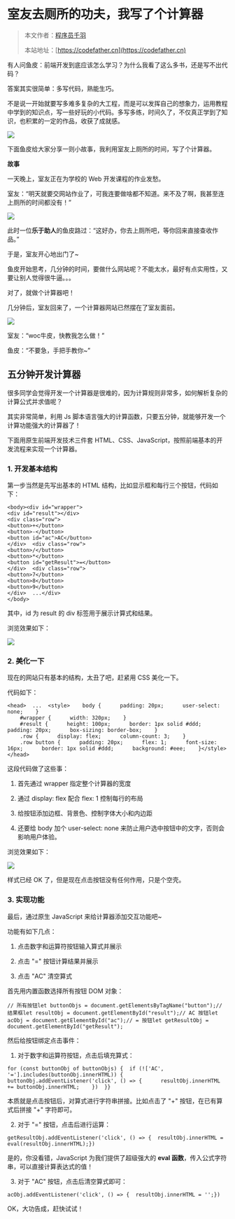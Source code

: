 # 室友去厕所的功夫，我写了个计算器

> 本文作者：[程序员千羽](https://yuyuanweb.feishu.cn/wiki/Abldw5WkjidySxkKxU2cQdAtnah)
>
> 本站地址：[https://codefather.cn](https://codefather.cn)

有人问鱼皮：前端开发到底应该怎么学习？为什么我看了这么多书，还是写不出代码？

答案其实很简单：多写代码，熟能生巧。

不是说一开始就要写多难多复杂的大工程，而是可以发挥自己的想象力，运用教程中学到的知识点，写一些好玩的小代码。多写多练，时间久了，不仅真正学到了知识，也积累的一定的作品，收获了成就感。

![](https://pic.yupi.icu/5563/202311081008174.jpeg)

下面鱼皮给大家分享一则小故事，我利用室友上厕所的时间，写了个计算器。



**故事**

一天晚上，室友正在为学校的 Web 开发课程的作业发愁。

室友：“明天就要交网站作业了，可我连要做啥都不知道。来不及了啊，我甚至连上厕所的时间都没有！”

![](https://pic.yupi.icu/5563/202311081008483.png)

此时一位**乐于助人**的鱼皮路过：“这好办，你去上厕所吧，等你回来直接查收作品。”

于是，室友开心地出门了~

鱼皮开始思考，几分钟的时间，要做什么网站呢？不能太水，最好有点实用性，又要让别人觉得很牛逼。。。

对了，就做个计算器吧！

几分钟后，室友回来了，一个计算器网站已然摆在了室友面前。

![](https://pic.yupi.icu/5563/202311081008769.gif)

室友：“woc牛皮，快教我怎么做！”

鱼皮：“不要急，手把手教你~”



## **五分钟开发计算器**

很多同学会觉得开发一个计算器是很难的，因为计算规则非常多，如何解析复杂的计算公式并求值呢？

其实非常简单，利用 Js 脚本语言强大的计算函数，只要五分钟，就能够开发一个计算功能强大的计算器了！

下面用原生前端开发技术三件套 HTML、CSS、JavaScript，按照前端基本的开发流程来实现一个计算器。

### **1. 开发基本结构**

第一步当然是先写出基本的 HTML 结构，比如显示框和每行三个按钮，代码如下：

```
<body><div id="wrapper">  
<div id="result"></div>  
<div class="row">    
<button>+</button>    
<button>-</button>    
<button id="ac">AC</button>  
</div>  <div class="row">    
<button>/</button>    
<button>*</button>    
<button id="getResult">=</button>  
</div>  <div class="row">    
<button>7</button>    
<button>8</button>    
<button>9</button>  
</div>  ...</div>
</body>
```

其中，id 为 result 的 div 标签用于展示计算式和结果。

浏览效果如下：

![](https://pic.yupi.icu/5563/202311081008173.png)

### **2. 美化一下**

现在的网站只有基本的结构，太丑了吧，赶紧用 CSS 美化一下。

代码如下：

```
<head>  ...  <style>    body {      padding: 20px;      user-select: none;    }
    #wrapper {      width: 320px;    }
    #result {      height: 100px;      border: 1px solid #ddd;      padding: 20px;      box-sizing: border-box;    }
    .row {      display: flex;      column-count: 3;    }
    .row button {      padding: 20px;      flex: 1;      font-size: 16px;      border: 1px solid #ddd;      background: #eee;    }</style></head>
```

这段代码做了这些事：

1. 首先通过 wrapper 指定整个计算器的宽度

2. 通过 display: flex 配合 flex: 1 控制每行的布局

3. 给按钮添加边框、背景色、控制字体大小和内边距

4. 还要给 body 加个 user-select: none 来防止用户选中按钮中的文字，否则会影响用户体验。

浏览效果如下：

![](https://pic.yupi.icu/5563/202311081008178.png)

样式已经 OK 了，但是现在点击按钮没有任何作用，只是个空壳。



### **3. 实现功能**

最后，通过原生 JavaScript 来给计算器添加交互功能吧~

功能有如下几点：

1. 点击数字和运算符按钮输入算式并展示

2. 点击 "=" 按钮计算结果并展示

3. 点击 "AC" 清空算式

首先用内置函数选择所有按钮 DOM 对象：

```
// 所有按钮let buttonObjs = document.getElementsByTagName("button");// 结果框let resultObj = document.getElementById("result");// AC 按钮let acObj = document.getElementById("ac");// = 按钮let getResultObj = document.getElementById("getResult");
```

然后给按钮绑定点击事件：

1. 对于数字和运算符按钮，点击后填充算式：

```
for (const buttonObj of buttonObjs) {  if (!['AC', '='].includes(buttonObj.innerHTML)) {    buttonObj.addEventListener('click', () => {      resultObj.innerHTML += buttonObj.innerHTML;    })  }}
```

本质就是点击按钮后，对算式进行字符串拼接。比如点击了 "+" 按钮，在已有算式后拼接 "+" 字符即可。

2. 对于 "=" 按钮，点击后进行运算：

```
getResultObj.addEventListener('click', () => {  resultObj.innerHTML = eval(resultObj.innerHTML);})
```

是的，你没看错，JavaScript 为我们提供了超级强大的 **eval 函数**，传入公式字符串，可以直接计算表达式的值！

3. 对于 "AC" 按钮，点击后清空算式即可：

```
acObj.addEventListener('click', () => {  resultObj.innerHTML = '';})
```

OK，大功告成，赶快试试！